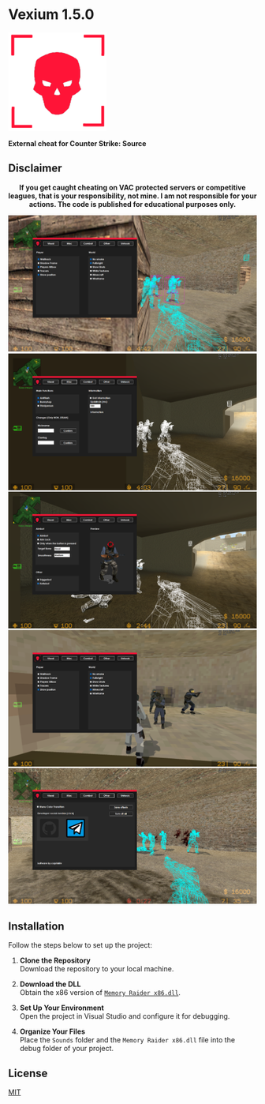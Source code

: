 # Vexium 1.5.0

<img src="Vexium/Assets/Logo.png" alt="Logo" width="200"/>

**External cheat for Counter Strike: Source**

## Disclaimer
<div style="text-align: center;">
    <strong>If you get caught cheating on VAC protected servers or competitive leagues, that is your responsibility, not mine. I am not responsible for your actions. The code is published for educational purposes only.</strong>
</div>

![preview #1](Vexium/Assets/Images/1.png)
![preview #2](Vexium/Assets/Images/2.png)
![preview #3](Vexium/Assets/Images/3.png)
![preview #4](Vexium/Assets/Images/4.png)
![preview #5](Vexium/Assets/Images/5.png)

## Installation

Follow the steps below to set up the project:

1. **Clone the Repository**  
   Download the repository to your local machine.

2. **Download the DLL**  
   Obtain the x86 version of [`Memory Raider x86.dll`](https://github.com/capital0v/MemoryRaider/releases/tag/1.3.0).

3. **Set Up Your Environment**  
   Open the project in Visual Studio and configure it for debugging.

4. **Organize Your Files**  
   Place the `Sounds` folder and the `Memory Raider x86.dll` file into the debug folder of your project.

## License
[MIT](https://github.com/capital0v/Vexium-Counter-Strike-Source/blob/main/LICENSE)